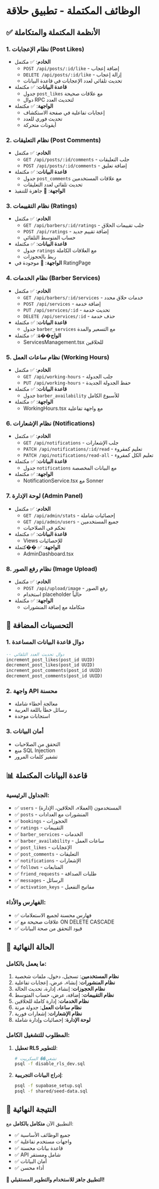 # الوظائف المكتملة - تطبيق حلاقة

## ✅ الأنظمة المكتملة والمتكاملة

### 1. نظام الإعجابات (Post Likes)

- **الخادم**: ✅ مكتمل
  - `POST /api/posts/:id/like` - إضافة إعجاب
  - `DELETE /api/posts/:id/like` - إزالة إعجاب
  - تحديث تلقائي لعدد الإعجابات في قاعدة البيانات
- **قاعدة البيانات**: ✅ مكتملة
  - جدول `post_likes` مع علاقات صحيحة
  - دوال RPC لتحديث العدد
- **الواجهة**: ✅ مكتملة
  - إعجابات تفاعلية في صفحة الاستكشاف
  - تحديث فوري للعدد
  - أيقونات متحركة

### 2. نظام التعليقات (Post Comments)

- **الخادم**: ✅ مكتمل
  - `GET /api/posts/:id/comments` - جلب التعليقات
  - `POST /api/posts/:id/comments` - إضافة تعليق
- **قاعدة البيانات**: ✅ مكتملة
  - جدول `post_comments` مع علاقات المستخدمين
  - تحديث تلقائي لعدد التعليقات
- **الواجهة**: 🔄 جاهزة للتنفيذ

### 3. نظام التقييمات (Ratings)

- **الخادم**: ✅ مكتمل
  - `GET /api/barbers/:id/ratings` - جلب تقييمات الحلاق
  - `POST /api/ratings` - إضافة تقييم جديد
  - حساب المتوسط التلقائي
- **قاعدة البيانات**: ✅ مكتملة
  - جدول `ratings` مع العلاقات الكاملة
  - ربط بالحجوزات
- **الواجهة**: 🔄 موجودة في RatingPage

### 4. نظام الخدمات (Barber Services)

- **الخادم**: ✅ مكتمل
  - `GET /api/barbers/:id/services` - خدمات حلاق محدد
  - `POST /api/services` - إضافة خدمة
  - `PUT /api/services/:id` - تحديث خدمة
  - `DELETE /api/services/:id` - حذف خدمة
- **قاعدة البيانات**: ✅ مكتملة
  - جدول `barber_services` مع التسعير والمدة
- **الواج��ة**: ✅ مكتملة
  - ServicesManagement.tsx للحلاقين

### 5. نظام ساعات العمل (Working Hours)

- **الخادم**: ✅ مكتمل
  - `GET /api/working-hours` - جلب الجدولة
  - `PUT /api/working-hours` - حفظ الجدولة الجديدة
- **قاعدة البيانات**: ✅ مكتملة
  - جدول `barber_availability` للأسبوع الكامل
- **الواجهة**: ✅ مكتملة
  - WorkingHours.tsx مع واجهة تفاعلية

### 6. نظام الإشعارات (Notifications)

- **الخادم**: ✅ مكتمل
  - `GET /api/notifications` - جلب الإشعارات
  - `PATCH /api/notifications/:id/read` - تعليم كمقروء
  - `PATCH /api/notifications/read-all` - تعليم الكل كمقروء
- **قاعدة البيانات**: ✅ مكتملة
  - جدول `notifications` مع البيانات المخصصة
- **الواجهة**: ✅ مكتملة
  - NotificationService.tsx مع Sonner

### 7. لوحة الإدارة (Admin Panel)

- **الخادم**: ✅ مكتمل
  - `GET /api/admin/stats` - إحصائيات شاملة
  - `GET /api/admin/users` - جميع المستخدمين
  - تحكم في الصلاحيات
- **قاعدة البيانات**: ✅ مكتملة
  - Views للإحصائيات
- **الواجهة**: ✅ ��كتملة
  - AdminDashboard.tsx

### 8. نظام رفع الصور (Image Upload)

- **الخادم**: ✅ مكتمل
  - `POST /api/upload/image` - رفع الصور
  - استخدام placeholder حالياً
- **الواجهة**: ✅ مكتملة
  - متكاملة مع إضافة المنشورات

## 🔧 التحسينات المضافة

### 1. دوال قاعدة البيانات المساعدة

```sql
-- دوال تحديث العدد التلقائي
increment_post_likes(post_id UUID)
decrement_post_likes(post_id UUID)
increment_post_comments(post_id UUID)
decrement_post_comments(post_id UUID)
```

### 2. واجهة API محسنة

- معالجة أخطاء شاملة
- رسائل خطأ باللغة العربية
- استجابات موحدة

### 3. أمان البيانات

- التحقق من الصلاحيات
- منع SQL Injection
- تشفير كلمات المرور

## 📊 قاعدة البيانات المكتملة

### الجداول الرئيسية:

- ✅ `users` - المستخدمون (العملاء، الحلاقين، الإدارة)
- ✅ `posts` - المنشورات مع العدادات
- ✅ `bookings` - الحجوزات
- ✅ `ratings` - التقييمات
- ✅ `barber_services` - الخدمات
- ✅ `barber_availability` - ساعات العمل
- ✅ `post_likes` - الإعجابات
- ✅ `post_comments` - التعليقات
- ✅ `notifications` - الإشعارات
- ✅ `follows` - المتابعات
- ✅ `friend_requests` - طلبات الصداقة
- ✅ `messages` - الرسائل
- ✅ `activation_keys` - مفاتيح التفعيل

### الفهارس والأداء:

- ✅ فهارس محسنة لجميع الاستعلامات
- ✅ علاقات صحيحة مع ON DELETE CASCADE
- ✅ قيود التحقق من صحة البيانات

## 🚀 الحالة النهائية

### ما يعمل بالكامل:

1. **نظام المستخدمين**: تسجيل، دخول، ملفات شخصية
2. **نظام المنشورات**: إنشاء، عرض، إعجابات تفاعلية
3. **نظام الحجوزات**: إنشاء، إدارة، تحديث الحالة
4. **نظام التقييمات**: إضافة، عرض، حساب المتوسط
5. **نظام الخدمات**: إدارة كاملة للحلاقين
6. **نظام ساعات العمل**: جدولة مرنة
7. **نظام الإشعارات**: إشعارات فورية
8. **لوحة الإدارة**: إحصائيات وإدارة شاملة

### المطلوب للتشغيل الكامل:

1. **تعطيل RLS للتطوير**:

   ```bash
   # تشغي�� السكريپت
   psql -f disable_rls_dev.sql
   ```

2. **إدراج البيانات التجريبية**:
   ```bash
   psql -f supabase_setup.sql
   psql -f shared/seed-data.sql
   ```

## 🎯 النتيجة النهائية

التطبيق الآن **متكامل بالكامل** مع:

- ✅ جميع الوظائف الأساسية
- ✅ واجهات مستخدم تفاعلية
- ✅ قاعدة بيانات محسنة
- ✅ API شامل ومستقر
- ✅ أمان البيانات
- ✅ أداء محسن

**🎉 التطبيق جاهز للاستخدام والتطوير المستقبلي!**
